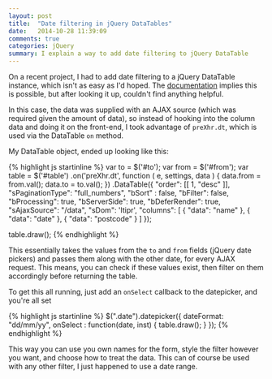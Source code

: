 ```yaml
---
layout: post
title:  "Date filtering in jQuery DataTables"
date:   2014-10-28 11:39:09
comments: true
categories: jQuery
summary: I explain a way to add date filtering to jQuery DataTable
---
```


On a recent project, I had to add date filtering to a jQuery DataTable instance, which isn't as easy as I'd hoped. The [documentation](http://datatables.net/plug-ins/filtering/) implies this is possible, but after looking it up, couldn't find anything helpful.

In this case, the data was supplied with an AJAX source (which was required given the amount of data), so instead of hooking into the column data and doing it on the front-end, I took advantage of `preXhr.dt`, which is used via the DataTable `on` method.

My DataTable object, ended up looking like this:

{% highlight js startinline %}
var to = $('#to');
var from = $('#from');
var table = $('#table')
    .on('preXhr.dt', function ( e, settings, data ) {
        data.from   = from.val();
        data.to     = to.val();
    })
    .DataTable({
        "order": [[ 1, "desc" ]],
        "sPaginationType": "full_numbers",
        "bSort" : false,
        "bFilter": false,
        "bProcessing": true,
        "bServerSide": true,
        "bDeferRender": true,
        "sAjaxSource": "/data",
        "sDom": 'ltipr',
        "columns": [
            { "data": "name" },
            { "data": "date" },
            { "data": "postcode" }
        ]
    });

table.draw();
{% endhighlight %}

This essentially takes the values from the `to` and `from` fields (jQuery date pickers) and passes them along with the other date, for every AJAX request. This means, you can check if these values exist, then filter on them accordingly before returning the table.

To get this all running, just add an `onSelect` callback to the datepicker, and you're all set

{% highlight js startinline %}
$(".date").datepicker({
    dateFormat: "dd/mm/yy",
    onSelect : function(date, inst) {
        table.draw();
    }
});
{% endhighlight %}

This way you can use you own names for the form, style the filter however you want, and choose how to treat the data. This can of course be used with any other filter, I just happened to use a date range.